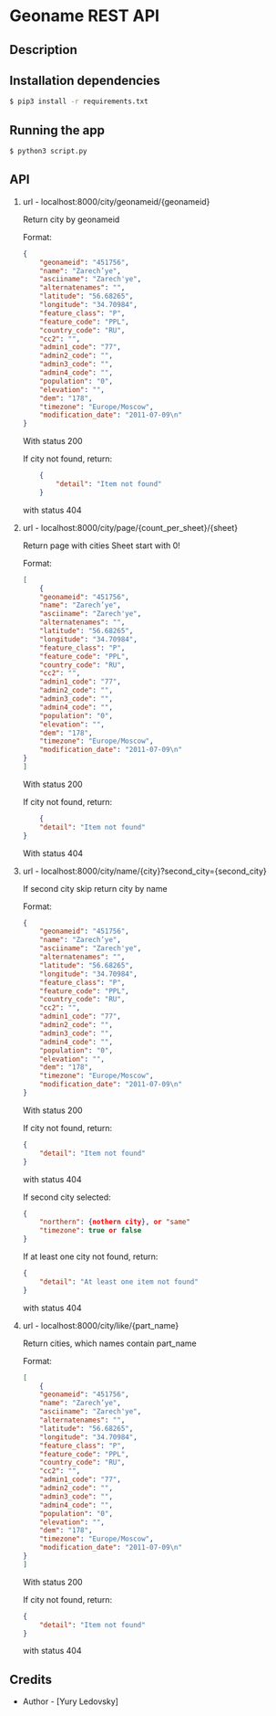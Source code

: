 # Geoname REST API

## Description


## Installation dependencies

```bash
$ pip3 install -r requirements.txt
```

## Running the app

```bash
$ python3 script.py
```

## API

1) 
    url - localhost:8000/city/geonameid/{geonameid}

    Return city by geonameid
    
    Format:
    ```json
    {
        "geonameid": "451756",
        "name": "Zarech’ye",
        "asciiname": "Zarech'ye",
        "alternatenames": "",
        "latitude": "56.68265",
        "longitude": "34.70984",
        "feature_class": "P",
        "feature_code": "PPL",
        "country_code": "RU",
        "cc2": "",
        "admin1_code": "77",
        "admin2_code": "",
        "admin3_code": "",
        "admin4_code": "",
        "population": "0",
        "elevation": "",
        "dem": "178",
        "timezone": "Europe/Moscow",
        "modification_date": "2011-07-09\n"
    }
    ```
    With status 200

    If city not found, return:
    ```json
        {
            "detail": "Item not found"
        }
    ```
    
    with status 404


2) 
    url - localhost:8000/city/page/{count_per_sheet}/{sheet}

    Return page with cities
    Sheet start with 0!
    
    Format:
    ```json
    [
        {
        "geonameid": "451756",
        "name": "Zarech’ye",
        "asciiname": "Zarech'ye",
        "alternatenames": "",
        "latitude": "56.68265",
        "longitude": "34.70984",
        "feature_class": "P",
        "feature_code": "PPL",
        "country_code": "RU",
        "cc2": "",
        "admin1_code": "77",
        "admin2_code": "",
        "admin3_code": "",
        "admin4_code": "",
        "population": "0",
        "elevation": "",
        "dem": "178",
        "timezone": "Europe/Moscow",
        "modification_date": "2011-07-09\n"
    }
    ]
    ```
    With status 200

    If city not found, return:
    ```json
        {
        "detail": "Item not found"
    }
    ```
    

    With status 404


3) 
    url - localhost:8000/city/name/{city}?second_city={second_city}

    If second city skip return city by name
    
    Format:
    ```json
    {
        "geonameid": "451756",
        "name": "Zarech’ye",
        "asciiname": "Zarech'ye",
        "alternatenames": "",
        "latitude": "56.68265",
        "longitude": "34.70984",
        "feature_class": "P",
        "feature_code": "PPL",
        "country_code": "RU",
        "cc2": "",
        "admin1_code": "77",
        "admin2_code": "",
        "admin3_code": "",
        "admin4_code": "",
        "population": "0",
        "elevation": "",
        "dem": "178",
        "timezone": "Europe/Moscow",
        "modification_date": "2011-07-09\n"
    }
    ```
    With status 200

    If city not found, return:
    ```json
    {
        "detail": "Item not found"
    }
    ```
    
    with status 404


    If second city selected:

    ```json
    {
        "northern": {nothern city}, or "same"
        "timezone": true or false
    }
    ```

    If at least one city not found, return:
    ```json
    {
        "detail": "At least one item not found"
    }
    ```
    
    with status 404


4) 
    url - localhost:8000/city/like/{part_name}

    Return cities, which names contain part_name
    
    Format:
    ```json
    [
        {
        "geonameid": "451756",
        "name": "Zarech’ye",
        "asciiname": "Zarech'ye",
        "alternatenames": "",
        "latitude": "56.68265",
        "longitude": "34.70984",
        "feature_class": "P",
        "feature_code": "PPL",
        "country_code": "RU",
        "cc2": "",
        "admin1_code": "77",
        "admin2_code": "",
        "admin3_code": "",
        "admin4_code": "",
        "population": "0",
        "elevation": "",
        "dem": "178",
        "timezone": "Europe/Moscow",
        "modification_date": "2011-07-09\n"
    }
    ]
    ```
    With status 200

    If city not found, return:
    ```json
    {
        "detail": "Item not found"
    }
    ```
    
    with status 404


## Credits

- Author - [Yury Ledovsky]